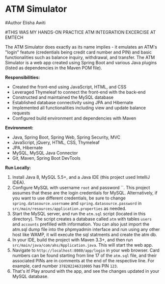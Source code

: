 # ATM Simulator
#Author Elisha Awiti

#THIS WAS MY HANDS-ON PRACTICE ATM INTEGRATION EXCERCISE AT EMTECH

The ATM Simulator does exactly as its name implies - it emulates an ATM's "login" feature
(credentials being credit card number and PIN) and basic functionalities such as balance inquiry,
withdrawal, and transfer. The ATM Simulator is a web app created using Spring Boot and various Java
plugins (listed as dependencies in the Maven POM file).

**Responsibilities:**
- Created the front-end using JavaScript, HTML, and CSS
- Leveraged Thymeleaf to connect the front-end with the back-end
- Constructed and maintained the MySQL database
- Established database connectivity using JPA and Hibernate
- Implemented all functionalities including view and update balance requests
- Configured build environment and dependencies with Maven

**Environment:**
- Java, Spring Boot, Spring Web, Spring Security, MVC
- JavaScript, jQuery, HTML, CSS, Thymeleaf
- JPA, Hibernate
- MySQL, MySQL Java Connector
- Git, Maven, Spring Boot DevTools

**Run Locally:**
1. Install Java 8, MySQL 5.5+, and a Java IDE (this project used IntelliJ IDEA).
2. Configure MySQL with username `root` and password ``. This project assumes that these are
the login credentials for MySQL. Alternatively, if you want to use different credentials, be sure to
change `spring.datasource.username` and `spring.datasource.password` in `src/main/resources/application.properties` as needed.
3. Start the MySQL server, and run the `atm.sql` script (located in this directory). The script
creates a database called `atm` with tables `users` and `accounts` prefilled with information.
You can also just import the atm.sql dump file into the phpmyadmin interface and run using any other host like WAMP, it will execute the sql statments and create the atm db.
4. In your IDE, build the project with Maven 3.3+, and then run
`src/main/java/com/ahs/Application.java`. This will start the web app.
5. Navigate to `http://localhost:8080/app/login` in your web browser. Card numbers can be found starting
from line 17 of the `atm.sql` file, and their associated PINs are in comments at the end of the respective
line. For example, card number `378282246310005` has PIN `123`.
6. That's it! Play around with the app, and see the changes updated in your MySQL database.
